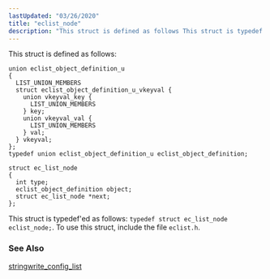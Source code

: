 ```yaml
---
lastUpdated: "03/26/2020"
title: "eclist_node"
description: "This struct is defined as follows This struct is typedef ed as follows typedef struct ec list node eclist node To use this struct include the file eclist h stringwrite config list..."
---
```


This struct is defined as follows:

```
union eclist_object_definition_u
{
  LIST_UNION_MEMBERS 
  struct eclist_object_definition_u_vkeyval {
    union vkeyval_key {
      LIST_UNION_MEMBERS
    } key;
    union vkeyval_val {
      LIST_UNION_MEMBERS
    } val;
  } vkeyval;
};
typedef union eclist_object_definition_u eclist_object_definition;

struct ec_list_node
{
  int type;
  eclist_object_definition object;
  struct ec_list_node *next;
};
```

This struct is typedef'ed as follows: `typedef struct ec_list_node eclist_node;`. To use this struct, include the file `eclist.h`.

### <a name="idp46467840"></a> See Also

[stringwrite_config_list](/momentum/3/3-api/apis-stringwrite-config-list)